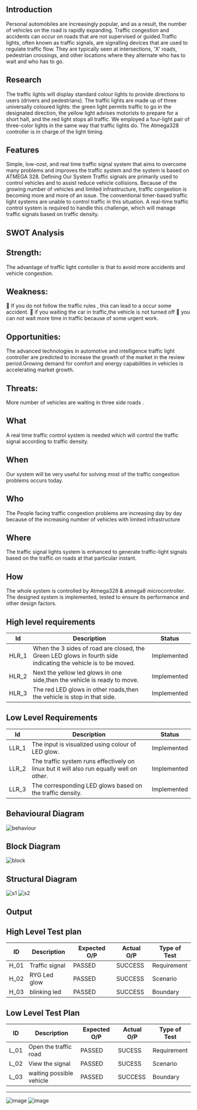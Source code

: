 
Introduction
-----

  Personal automobiles are increasingly popular, and as a result, the number of vehicles on the road is rapidly expanding. Traffic congestion and accidents can occur on roads that are not supervised or guided.Traffic lights, often known as traffic signals, are signalling devices that are used to regulate traffic flow. They are typically seen at intersections, 'X' roads, pedestrian crossings, and other locations where they alternate who has to wait and who has to go.

Research
-----

  The traffic lights will display standard colour lights to provide directions to users (drivers and pedestrians). The traffic lights are made up of three universally coloured lights: the green light permits traffic to go in the designated direction, the yellow light advises motorists to prepare for a short halt, and the red light stops all traffic. We employed a four-light pair of three-color lights in the same way that traffic lights do. The Atmega328 controller is in charge of the light timing.

Features
-----

  Simple, low-cost, and real time traffic signal system that aims to overcome many problems and improves the traffic system and the system is based on ATMEGA 328.
Defining Our System
Traffic signals are primarily used to control vehicles and to assist reduce vehicle collisions. Because of the growing number of vehicles and limited infrastructure, traffic congestion is becoming more and more of an issue. The conventional timer-based traffic light systems are unable to control traffic in this situation. A real-time traffic control system is required to handle this challenge, which will manage traffic signals based on traffic density.

SWOT Analysis
----

Strength:
----

The advantage of traffic light contoller is that to avoid more accidents and vehicle congestion.

Weakness:
----

	If you do not follow the traffic rules , this can lead to a occur some accident.
	if you waiting the car in traffic,the vehicle is not turned off
	you can not wait more time in traffic because of some urgent work.

Opportunities:
----

The advanced technologies in automotive and intelligence traffic light controller are predicted to increase the growth of the market in the review period.Growing demand for comfort and energy capabilities in vehicles is accelerating market growth.

Threats:
-----

More number of vehicles are waiting in three side roads .

What
----

A real time traffic control system is needed which will control the traffic signal according to traffic density.

When
----

Our system will be very useful for solving most of the traffic congestion problems occurs today.

Who
----

The People facing traffic congestion problems are increasing day by day because of the increasing number of vehicles with limited infrastructure

Where
----

The traffic signal lights system is enhanced to generate traffic-light signals based on the traffic on roads at that particular instant.

How
----

The whole system is controlled by Atmega328 & atmega8 microcontroller. The designed system is implemented, tested to ensure its performance and other design factors.

High level requirements
----

|Id	| Description |	Status |
| --- | --- | ---|
| HLR_1 |	When the 3 sides of road are closed, the Green LED glows in fourth side indicating the vehicle is to be moved.	| Implemented |
| HLR_2	|Next the yellow led glows in one side,then the vehicle is ready to move.	| Implemented |
| HLR_3	|The red LED glows in other roads,then the vehicle is stop in that side.	| Implemented |

Low Level Requirements
-----

|Id	| Description |	Status |
| --- | --- | ---|
| LLR_1 |The input is visualized using colour of LED glow.	| Implemented |
| LLR_2	|The traffic system runs effectively on linux but it will also run equally well on other.	| Implemented |
| LLR_3	|The corresponding LED glows based on the traffic density.	| Implemented |


Behavioural Diagram
----

![behaviour](https://user-images.githubusercontent.com/102645146/164723327-42192018-70f3-40e5-a524-48078c9af75e.png)

Block Diagram
----

![block](https://user-images.githubusercontent.com/102645146/164723386-596873b0-0626-453a-a7ec-97c56369dda3.png)

Structural Diagram
----

![s1](https://user-images.githubusercontent.com/102645146/164723571-70685cfb-76fc-4db1-8d83-2eac2aceec58.png)
![s2](https://user-images.githubusercontent.com/102645146/164723613-c8765727-8fe8-43b4-a4b2-0f22752b44a5.png)


Output
----
High Level Test plan
----

|ID |	Description	| Expected O/P |	Actual O/P |	Type of Test |
|--- |--- |--- |--- |-- |
|H_01 |	Traffic signal	| PASSED |	SUCCESS |	Requirement |
|H_02 |	RYG Led glow	| PASSED	| SUCCESS	| Scenario |
|H_03 |	blinking led	| PASSED |	SUCCESS	| Boundary |

Low Level Test Plan
----

|ID |	Description |	Expected O/P | Actual O/P	| Type of Test |
|--- |--- |--- |--- |-- |
|L_01 |	Open the traffic road |	PASSED	| SUCESS |	Requirement |
|L_02	| View the signal |	PASSED |	SUCESS |	Scenario |
|L_03	| waiting possible vehicle	| PASSED |	SUCCESS	| Boundary |
-----

![image](https://user-images.githubusercontent.com/102645146/164724244-897433cf-241a-43b0-93ff-bf919487e3b3.png)
![image](https://user-images.githubusercontent.com/102645146/164724277-8c5ac39d-0c86-4941-b659-b75a7198d279.png)

